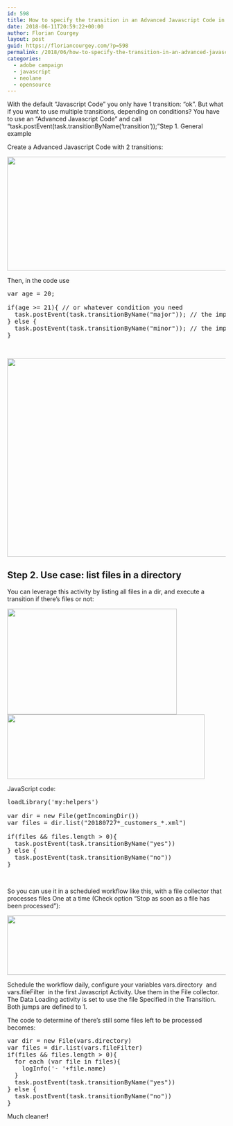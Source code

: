 ```yaml
---
id: 598
title: How to specify the transition in an Advanced Javascript Code in Adobe Campaign?
date: 2018-06-11T20:59:22+00:00
author: Florian Courgey
layout: post
guid: https://floriancourgey.com/?p=598
permalink: /2018/06/how-to-specify-the-transition-in-an-advanced-javascript-code-in-adobe-campaign/
categories:
  - adobe campaign
  - javascript
  - neolane
  - opensource
---
```

With the default &#8220;Javascript Code&#8221; you only have 1 transition: &#8220;ok&#8221;. But what if you want to use multiple transitions, depending on conditions? You have to use an &#8220;Advanced Javascript Code&#8221; and call &#8220;task.postEvent(task.transitionByName(&#8216;transition&#8217;));&#8221;<!--more-->Step 1. General example

Create a Advanced Javascript Code with 2 transitions:

<img class="aligncenter size-full wp-image-600" src="https://i1.wp.com/floriancourgey.com/wp-content/uploads/2018/06/advanced-JS-transition.jpg?resize=525%2C263&#038;ssl=1" alt="" width="525" height="263" srcset="https://i1.wp.com/floriancourgey.com/wp-content/uploads/2018/06/advanced-JS-transition.jpg?w=652&ssl=1 652w, https://i1.wp.com/floriancourgey.com/wp-content/uploads/2018/06/advanced-JS-transition.jpg?resize=300%2C150&ssl=1 300w" sizes="(max-width: 525px) 100vw, 525px" data-recalc-dims="1" />

Then, in the code use

<pre class="lang:js decode:true ">var age = 20;

if(age &gt;= 21){ // or whatever condition you need
  task.postEvent(task.transitionByName("major")); // the important part
} else {
  task.postEvent(task.transitionByName("minor")); // the important part
}
</pre>

&nbsp;

<img class="aligncenter size-full wp-image-599" src="https://i2.wp.com/floriancourgey.com/wp-content/uploads/2018/06/advanced-JS-code.jpg?resize=525%2C458&#038;ssl=1" alt="" width="525" height="458" srcset="https://i2.wp.com/floriancourgey.com/wp-content/uploads/2018/06/advanced-JS-code.jpg?w=544&ssl=1 544w, https://i2.wp.com/floriancourgey.com/wp-content/uploads/2018/06/advanced-JS-code.jpg?resize=300%2C262&ssl=1 300w" sizes="(max-width: 525px) 100vw, 525px" data-recalc-dims="1" />

## Step 2. Use case: list files in a directory

You can leverage this activity by listing all files in a dir, and execute a transition if there&#8217;s files or not:

<img class="aligncenter size-full wp-image-890" src="https://i0.wp.com/floriancourgey.com/wp-content/uploads/2018/06/Advanced-JavaScript-Code-Use-case-with-files.jpg?resize=391%2C244&#038;ssl=1" alt="" width="391" height="244" srcset="https://i0.wp.com/floriancourgey.com/wp-content/uploads/2018/06/Advanced-JavaScript-Code-Use-case-with-files.jpg?w=391&ssl=1 391w, https://i0.wp.com/floriancourgey.com/wp-content/uploads/2018/06/Advanced-JavaScript-Code-Use-case-with-files.jpg?resize=300%2C187&ssl=1 300w" sizes="(max-width: 391px) 100vw, 391px" data-recalc-dims="1" />

<img class="aligncenter size-full wp-image-891" src="https://i1.wp.com/floriancourgey.com/wp-content/uploads/2018/06/Advanced-JavaScript-Code-Transitions.jpg?resize=455%2C149&#038;ssl=1" alt="" width="455" height="149" srcset="https://i1.wp.com/floriancourgey.com/wp-content/uploads/2018/06/Advanced-JavaScript-Code-Transitions.jpg?w=455&ssl=1 455w, https://i1.wp.com/floriancourgey.com/wp-content/uploads/2018/06/Advanced-JavaScript-Code-Transitions.jpg?resize=300%2C98&ssl=1 300w" sizes="(max-width: 455px) 100vw, 455px" data-recalc-dims="1" />

JavaScript code:

<pre class="lang:js decode:true">loadLibrary('my:helpers')

var dir = new File(getIncomingDir())
var files = dir.list("20180727*_customers_*.xml")

if(files && files.length &gt; 0){
  task.postEvent(task.transitionByName("yes"))
} else {
  task.postEvent(task.transitionByName("no"))
}</pre>

&nbsp;

So you can use it in a scheduled workflow like this, with a file collector that processes files One at a time (Check option &#8220;Stop as soon as a file has been processed&#8221;):

<img class="aligncenter size-full wp-image-896" src="https://i0.wp.com/floriancourgey.com/wp-content/uploads/2018/06/Advanced-JavaScript-Code-Use-case-full-2.jpg?resize=525%2C137&#038;ssl=1" alt="" width="525" height="137" srcset="https://i0.wp.com/floriancourgey.com/wp-content/uploads/2018/06/Advanced-JavaScript-Code-Use-case-full-2.jpg?w=1033&ssl=1 1033w, https://i0.wp.com/floriancourgey.com/wp-content/uploads/2018/06/Advanced-JavaScript-Code-Use-case-full-2.jpg?resize=300%2C78&ssl=1 300w, https://i0.wp.com/floriancourgey.com/wp-content/uploads/2018/06/Advanced-JavaScript-Code-Use-case-full-2.jpg?resize=768%2C201&ssl=1 768w, https://i0.wp.com/floriancourgey.com/wp-content/uploads/2018/06/Advanced-JavaScript-Code-Use-case-full-2.jpg?resize=1024%2C268&ssl=1 1024w" sizes="(max-width: 767px) 89vw, (max-width: 1000px) 54vw, (max-width: 1071px) 543px, 580px" data-recalc-dims="1" />

Schedule the workflow daily, configure your variables <span class="lang:default decode:true crayon-inline ">vars.directory</span>  and <span class="lang:default decode:true crayon-inline ">vars.fileFilter</span>  in the first Javascript Activity. Use them in the File collector. The Data Loading activity is set to use the file Specified in the Transition. Both jumps are defined to 1.

The code to determine of there&#8217;s still some files left to be processed becomes:

<pre class="lang:js decode:true">var dir = new File(vars.directory)
var files = dir.list(vars.fileFilter)
if(files && files.length &gt; 0){
  for each (var file in files){
    logInfo('- '+file.name)
  }
  task.postEvent(task.transitionByName("yes"))
} else {
  task.postEvent(task.transitionByName("no"))
}</pre>

Much cleaner!